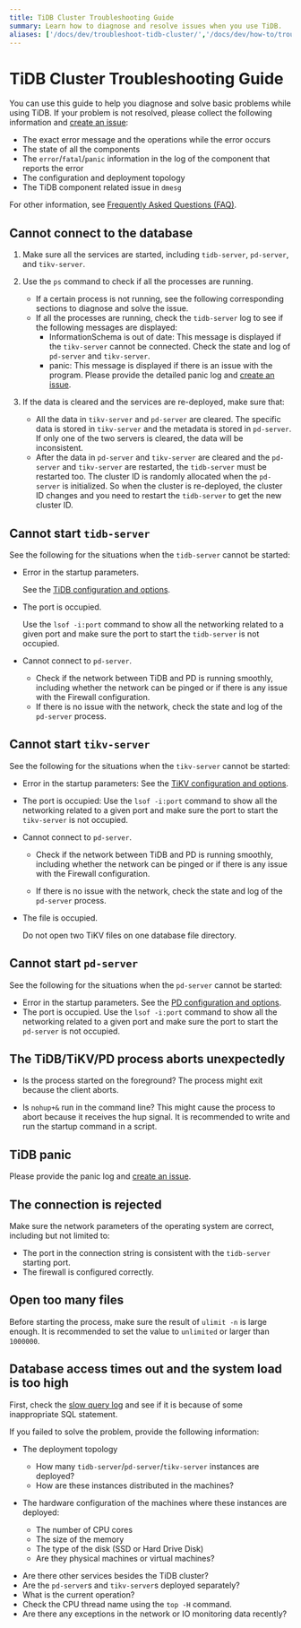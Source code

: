 ```yaml
---
title: TiDB Cluster Troubleshooting Guide
summary: Learn how to diagnose and resolve issues when you use TiDB.
aliases: ['/docs/dev/troubleshoot-tidb-cluster/','/docs/dev/how-to/troubleshoot/cluster-setup/']
---
```


# TiDB Cluster Troubleshooting Guide

You can use this guide to help you diagnose and solve basic problems while using TiDB. If your problem is not resolved, please collect the following information and [create an issue](https://github.com/pingcap/tidb/issues/new/choose):

- The exact error message and the operations while the error occurs
- The state of all the components
- The `error`/`fatal`/`panic` information in the log of the component that reports the error
- The configuration and deployment topology
- The TiDB component related issue in `dmesg`

For other information, see [Frequently Asked Questions (FAQ)](/faq/tidb-faq.md).

## Cannot connect to the database

1. Make sure all the services are started, including `tidb-server`, `pd-server`, and `tikv-server`.
2. Use the `ps` command to check if all the processes are running.

    - If a certain process is not running, see the following corresponding sections to diagnose and solve the issue.

    + If all the processes are running, check the `tidb-server` log to see if the following messages are displayed:
        - InformationSchema is out of date: This message is displayed if the `tikv-server` cannot be connected. Check the state and log of `pd-server` and `tikv-server`.
        - panic: This message is displayed if there is an issue with the program. Please provide the detailed panic log and [create an issue](https://github.com/pingcap/tidb/issues/new/choose).

3. If the data is cleared and the services are re-deployed, make sure that:

    - All the data in `tikv-server` and `pd-server` are cleared.
    The specific data is stored in `tikv-server` and the metadata is stored in `pd-server`. If only one of the two servers is cleared, the data will be inconsistent.
    - After the data in `pd-server` and `tikv-server` are cleared and the `pd-server` and `tikv-server` are restarted, the `tidb-server` must be restarted too.
    The cluster ID is randomly allocated when the `pd-server` is initialized. So when the cluster is re-deployed, the cluster ID changes and you need to restart the `tidb-server` to get the new cluster ID.

## Cannot start `tidb-server`

See the following for the situations when the `tidb-server` cannot be started:

- Error in the startup parameters.

    See the [TiDB configuration and options](/command-line-flags-for-tidb-configuration.md).

- The port is occupied.

    Use the `lsof -i:port` command to show all the networking related to a given port and make sure the port to start the `tidb-server` is not occupied.

+ Cannot connect to `pd-server`.

    - Check if the network between TiDB and PD is running smoothly, including whether the network can be pinged or if there is any issue with the Firewall configuration.
    - If there is no issue with the network, check the state and log of the `pd-server` process.

## Cannot start `tikv-server`

See the following for the situations when the `tikv-server` cannot be started:

- Error in the startup parameters: See the [TiKV configuration and options](/command-line-flags-for-tikv-configuration.md).

- The port is occupied: Use the `lsof -i:port` command to show all the networking related to a given port and make sure the port to start the `tikv-server` is not occupied.

+ Cannot connect to `pd-server`.

    - Check if the network between TiDB and PD is running smoothly, including whether the network can be pinged or if there is any issue with the Firewall configuration.

    - If there is no issue with the network, check the state and log of the `pd-server` process.

- The file is occupied.

    Do not open two TiKV files on one database file directory.

## Cannot start `pd-server`

See the following for the situations when the `pd-server` cannot be started:

- Error in the startup parameters.
    See the [PD configuration and options](/command-line-flags-for-pd-configuration.md).
- The port is occupied.
    Use the `lsof -i:port` command to show all the networking related to a given port and make sure the port to start the `pd-server` is not occupied.

## The TiDB/TiKV/PD process aborts unexpectedly

- Is the process started on the foreground? The process might exit because the client aborts.

- Is `nohup+&` run in the command line? This might cause the process to abort because it receives the hup signal. It is recommended to write and run the startup command in a script.

## TiDB panic

Please provide the panic log and [create an issue](https://github.com/pingcap/tidb/issues/new/choose).

## The connection is rejected

Make sure the network parameters of the operating system are correct, including but not limited to:

- The port in the connection string is consistent with the `tidb-server` starting port.
- The firewall is configured correctly.

## Open too many files

Before starting the process, make sure the result of `ulimit -n` is large enough. It is recommended to set the value to `unlimited` or larger than `1000000`.

## Database access times out and the system load is too high

First, check the [slow query log](/identify-slow-queries.md) and see if it is because of some inappropriate SQL statement.

If you failed to solve the problem, provide the following information:

+ The deployment topology

    - How many `tidb-server`/`pd-server`/`tikv-server` instances are deployed?
    - How are these instances distributed in the machines?

+ The hardware configuration of the machines where these instances are deployed:

    - The number of CPU cores
    - The size of the memory
    - The type of the disk (SSD or Hard Drive Disk)
    - Are they physical machines or virtual machines?

- Are there other services besides the TiDB cluster?
- Are the `pd-server`s and `tikv-server`s deployed separately?
- What is the current operation?
- Check the CPU thread name using the `top -H` command.
- Are there any exceptions in the network or IO monitoring data recently?

